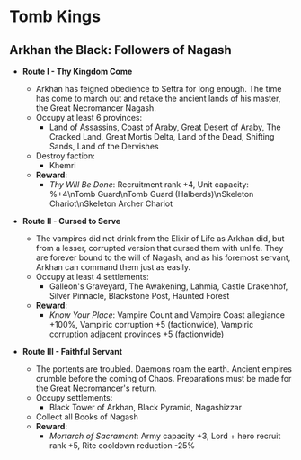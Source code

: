 # Tomb Kings

## Arkhan the Black: Followers of Nagash

* **Route I - Thy Kingdom Come**
  * Arkhan has feigned obedience to Settra for long enough. The time has come to march out and retake the ancient lands of his master, the Great Necromancer Nagash.
  * Occupy at least 6 provinces:
    * Land of Assassins, Coast of Araby, Great Desert of Araby, The Cracked Land, Great Mortis Delta, Land of the Dead, Shifting Sands, Land of the Dervishes
  * Destroy faction:
    * Khemri
  * **Reward**:
    * _Thy Will Be Done_: Recruitment rank +4, Unit capacity: %+4\nTomb Guard\nTomb Guard (Halberds)\nSkeleton Chariot\nSkeleton Archer Chariot

* **Route II - Cursed to Serve**
  * The vampires did not drink from the Elixir of Life as Arkhan did, but from a lesser, corrupted version that cursed them with unlife. They are forever bound to the will of Nagash, and as his foremost servant, Arkhan can command them just as easily.
  * Occupy at least 4 settlements:
    * Galleon's Graveyard, The Awakening, Lahmia, Castle Drakenhof, Silver Pinnacle, Blackstone Post, Haunted Forest
  * **Reward**:
    * _Know Your Place_: Vampire Count and Vampire Coast allegiance +100%, Vampiric corruption +5 (factionwide), Vampiric corruption adjacent provinces +5 (factionwide)

* **Route III - Faithful Servant**
  * The portents are troubled. Daemons roam the earth. Ancient empires crumble before the coming of Chaos. Preparations must be made for the Great Necromancer's return.
  * Occupy settlements:
    * Black Tower of Arkhan, Black Pyramid, Nagashizzar
  * Collect all Books of Nagash
  * **Reward**:
    * _Mortarch of Sacrament_: Army capacity +3, Lord + hero recruit rank +5, Rite cooldown reduction -25%
